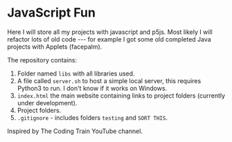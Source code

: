 # JavaScript Fun

Here I will store all my projects with javascript and p5js.
Most likely I will refactor lots of old code --- for example
I got some old completed Java projects with Applets (facepalm).

The repository contains:
1. Folder named `libs` with all libraries used.
2. A file called `server.sh` to host a simple local server,
 this requires Python3 to run.
 I don't know if it works on Windows.
3. `index.html` the main website containing links to project folders
 (currently under development).
4. Project folders.
5. `.gitignore` - includes folders `testing` and `SORT THIS`.

Inspired by The Coding Train YouTube channel.

